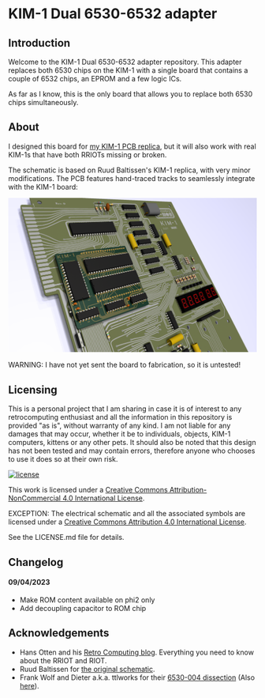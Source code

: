 # KIM-1 Dual 6530-6532 adapter

## Introduction

Welcome to the KIM-1 Dual 6530-6532 adapter repository. This adapter replaces both 6530 chips on the KIM-1 with a single board that contains a couple of 6532 chips, an EPROM and a few logic ICs.

As far as I know, this is the only board that allows you to replace both 6530 chips simultaneously.

## About

I designed this board for [my KIM-1 PCB replica](https://github.com/eduardocasino/kim-1), but it will also work with real KIM-1s that have both RRIOTs missing or broken.

The schematic is based on Ruud Baltissen's KIM-1 replica, with very minor modifications. The PCB features hand-traced tracks to seamlessly integrate with the KIM-1 board:

![board installed](https://github.com/eduardocasino/kim-1-dual-6532-adapter/raw/main/images/kim-1-with-daughterboard.png)

WARNING: I have not yet sent the board to fabrication, so it is untested!

## Licensing

This is a personal project that I am sharing in case it is of interest to any retrocomputing enthusiast and all the information in this repository is provided "as is", without warranty of any kind. I am not liable for any damages that may occur, whether it be to individuals, objects, KIM-1 computers, kittens or any other pets. It should also be noted that this design has not been tested and may contain errors, therefore anyone who chooses to use it does so at their own risk.

[![license](https://i.creativecommons.org/l/by-nc/4.0/88x31.png)](http://creativecommons.org/licenses/by-nc/4.0/)

This work is licensed under a [Creative Commons Attribution-NonCommercial 4.0 International License](http://creativecommons.org/licenses/by-nc/4.0/).

EXCEPTION: The electrical schematic and all the associated symbols are licensed under a [Creative Commons Attribution 4.0 International License](https://creativecommons.org/licenses/by/4.0/).

See the LICENSE.md file for details.

## Changelog

#### 09/04/2023
* Make ROM content available on phi2 only
* Add decoupling capacitor to ROM chip

## Acknowledgements

* Hans Otten and his [Retro Computing blog](http://retro.hansotten.nl/). Everything you need to know about the RRIOT and RIOT.
* Ruud Baltissen for [the original schematic](http://www.baltissen.org/newhtm/buildkim.htm).
* Frank Wolf and Dieter a.k.a. ttlworks for their [6530-004 dissection](http://forum.6502.org/viewtopic.php?f=4&t=6711) (Also [here](http://retro.hansotten.nl/6502-sbc/tim-6530-004/6530-004-dissected/)).